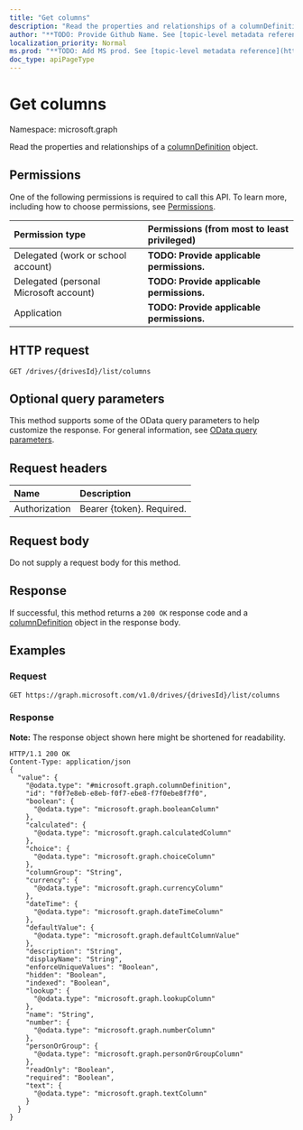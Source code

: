 ```yaml
---
title: "Get columns"
description: "Read the properties and relationships of a columnDefinition object."
author: "**TODO: Provide Github Name. See [topic-level metadata reference](https://msgo.azurewebsites.net/add/document/guidelines/metadata.html#topic-level-metadata)**"
localization_priority: Normal
ms.prod: "**TODO: Add MS prod. See [topic-level metadata reference](https://msgo.azurewebsites.net/add/document/guidelines/metadata.html#topic-level-metadata)**"
doc_type: apiPageType
---
```


# Get columns

Namespace: microsoft.graph

Read the properties and relationships of a [columnDefinition](../resources/columndefinition.md) object.

## Permissions
One of the following permissions is required to call this API. To learn more, including how to choose permissions, see [Permissions](/concepts/permissions-reference.md).

|Permission type|Permissions (from most to least privileged)|
|:---|:---|
|Delegated (work or school account)|**TODO: Provide applicable permissions.**|
|Delegated (personal Microsoft account)|**TODO: Provide applicable permissions.**|
|Application|**TODO: Provide applicable permissions.**|

## HTTP request

<!-- {
  "blockType": "ignored"
}
-->
``` http
GET /drives/{drivesId}/list/columns
```

## Optional query parameters
This method supports some of the OData query parameters to help customize the response. For general information, see [OData query parameters](/graph/query-parameters).

## Request headers
|Name|Description|
|:---|:---|
|Authorization|Bearer {token}. Required.|

## Request body
Do not supply a request body for this method.

## Response

If successful, this method returns a `200 OK` response code and a [columnDefinition](../resources/columndefinition.md) object in the response body.

## Examples

### Request
<!-- {
  "blockType": "request",
  "name": "get_columndefinition"
}
-->
``` http
GET https://graph.microsoft.com/v1.0/drives/{drivesId}/list/columns
```


### Response
**Note:** The response object shown here might be shortened for readability.
<!-- {
  "blockType": "response",
  "truncated": true,
  "@odata.type": "microsoft.graph.columnDefinition"
}
-->
``` http
HTTP/1.1 200 OK
Content-Type: application/json
{
  "value": {
    "@odata.type": "#microsoft.graph.columnDefinition",
    "id": "f0f7e8eb-e8eb-f0f7-ebe8-f7f0ebe8f7f0",
    "boolean": {
      "@odata.type": "microsoft.graph.booleanColumn"
    },
    "calculated": {
      "@odata.type": "microsoft.graph.calculatedColumn"
    },
    "choice": {
      "@odata.type": "microsoft.graph.choiceColumn"
    },
    "columnGroup": "String",
    "currency": {
      "@odata.type": "microsoft.graph.currencyColumn"
    },
    "dateTime": {
      "@odata.type": "microsoft.graph.dateTimeColumn"
    },
    "defaultValue": {
      "@odata.type": "microsoft.graph.defaultColumnValue"
    },
    "description": "String",
    "displayName": "String",
    "enforceUniqueValues": "Boolean",
    "hidden": "Boolean",
    "indexed": "Boolean",
    "lookup": {
      "@odata.type": "microsoft.graph.lookupColumn"
    },
    "name": "String",
    "number": {
      "@odata.type": "microsoft.graph.numberColumn"
    },
    "personOrGroup": {
      "@odata.type": "microsoft.graph.personOrGroupColumn"
    },
    "readOnly": "Boolean",
    "required": "Boolean",
    "text": {
      "@odata.type": "microsoft.graph.textColumn"
    }
  }
}
```


